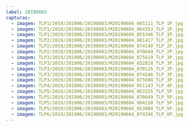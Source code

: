 ```yaml
---
label: 20190603
capturas:
  - imagem: TLP1/2019/201906/20190603/M20190604_065111_TLP_1P.jpg
  - imagem: TLP1/2019/201906/20190603/M20190604_064353_TLP_1P.jpg
  - imagem: TLP1/2019/201906/20190603/M20190604_055346_TLP_1P.jpg
  - imagem: TLP2/2019/201906/20190603/M20190604_081417_TLP_2P.jpg
  - imagem: TLP2/2019/201906/20190603/M20190604_074140_TLP_2P.jpg
  - imagem: TLP2/2019/201906/20190603/M20190604_070649_TLP_2P.jpg
  - imagem: TLP3/2019/201906/20190603/M20190604_075619_TLP_3P.jpg
  - imagem: TLP3/2019/201906/20190603/M20190604_032818_TLP_3P.jpg
  - imagem: TLP3/2019/201906/20190603/M20190604_070126_TLP_3P.jpg
  - imagem: TLP3/2019/201906/20190603/M20190604_074246_TLP_3P.jpg
  - imagem: TLP3/2019/201906/20190603/M20190604_075608_TLP_3P.jpg
  - imagem: TLP4/2019/201906/20190603/M20190604_051143_TLP_4P.jpg
  - imagem: TLP5/2019/201906/20190603/M20190604_083155_TLP_5P.jpg
  - imagem: TLP5/2019/201906/20190603/M20190604_070649_TLP_5P.jpg
  - imagem: TLP5/2019/201906/20190603/M20190604_084150_TLP_5P.jpg
  - imagem: TLP5/2019/201906/20190603/M20190604_053004_TLP_5P.jpg
  - imagem: TLP6/2019/201906/20190603/M20190604_074246_TLP_6P.jpg
---
```

